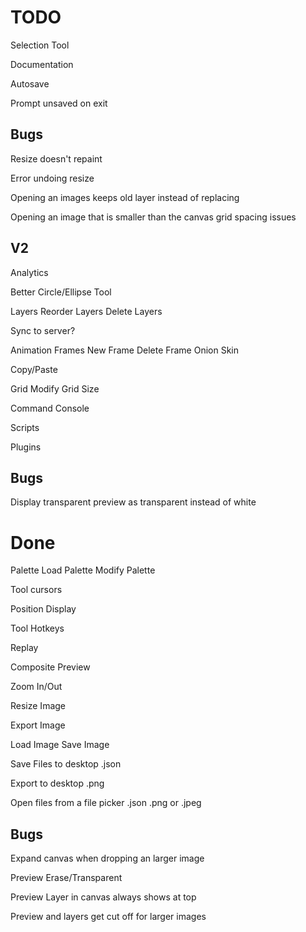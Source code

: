 TODO
====

Selection Tool

Documentation

Autosave

Prompt unsaved on exit

Bugs
----

Resize doesn't repaint

Error undoing resize

Opening an images keeps old layer instead of replacing

Opening an image that is smaller than the canvas grid spacing issues

V2
----

Analytics

Better Circle/Ellipse Tool

Layers
  Reorder Layers
  Delete Layers

Sync to server?

Animation Frames
  New Frame
  Delete Frame
  Onion Skin

Copy/Paste

Grid
  Modify Grid Size

Command Console

Scripts

Plugins

Bugs
----

Display transparent preview as transparent instead of white

Done
====
Palette
  Load Palette
  Modify Palette

Tool cursors

Position Display

Tool Hotkeys

Replay

Composite Preview

Zoom In/Out

Resize Image

Export Image

Load Image
Save Image

Save Files to desktop
  .json

Export to desktop
  .png

Open files from a file picker
  .json
  .png or .jpeg

Bugs
----

Expand canvas when dropping an larger image

Preview Erase/Transparent

Preview Layer in canvas always shows at top

Preview and layers get cut off for larger images
